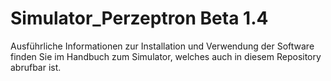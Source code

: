 # Simulator_Perzeptron Beta 1.4
Ausführliche Informationen zur Installation und Verwendung der Software finden Sie im Handbuch zum Simulator, welches auch in diesem Repository abrufbar ist.
